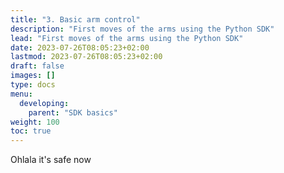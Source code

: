 ```yaml
---
title: "3. Basic arm control"
description: "First moves of the arms using the Python SDK"
lead: "First moves of the arms using the Python SDK"
date: 2023-07-26T08:05:23+02:00
lastmod: 2023-07-26T08:05:23+02:00
draft: false
images: []
type: docs
menu:
  developing:
    parent: "SDK basics"
weight: 100
toc: true
---
```


Ohlala it's safe now